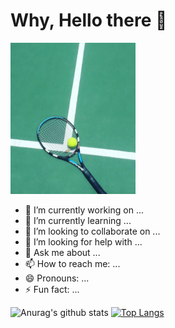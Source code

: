 ### <h1> Why, Hello there 👋 </h1>


![alt text](tennis.png)


- 🔭 I’m currently working on ...
- 🌱 I’m currently learning ...
- 👯 I’m looking to collaborate on ...
- 🤔 I’m looking for help with ...
- 💬 Ask me about ...
- 📫 How to reach me: ...
- 😄 Pronouns: ...
- ⚡ Fun fact: ...

![Anurag's github stats](https://github-readme-stats.vercel.app/api?username=dong-yi-xia&show_icons=true&theme=tokyonight)
[![Top Langs](https://github-readme-stats.vercel.app/api/top-langs/?username=dong-yi-xia)](https://github.com/anuraghazra/github-readme-stats)
